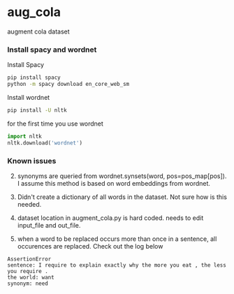 # aug_cola
augment cola dataset

### Install spacy and wordnet 

Install Spacy
```bash
pip install spacy
python -m spacy download en_core_web_sm
```

Install wordnet
```bash
pip install -U nltk
```
for the first time you use wordnet
```python
import nltk
nltk.download('wordnet')
```

### Known issues

2. synonyms are queried from wordnet.synsets(word, pos=pos_map[pos]). I assume this method is based on word embeddings from wordnet. 

3. Didn't create a dictionary of all words in the dataset. Not sure how is this needed. 

4. dataset location in augment_cola.py is hard coded. needs to edit input_file and out_file.

5. when a word to be replaced occurs more than once in a sentence, all occurences are replaced. Check out the log below
```
AssertionError
sentence: I require to explain exactly why the more you eat , the less you require .
the world: want
synonym: need
```

